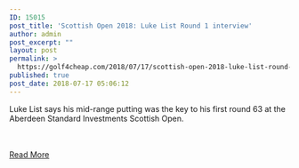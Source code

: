 ```yaml
---
ID: 15015
post_title: 'Scottish Open 2018: Luke List Round 1 interview'
author: admin
post_excerpt: ""
layout: post
permalink: >
  https://golf4cheap.com/2018/07/17/scottish-open-2018-luke-list-round-1-interview/
published: true
post_date: 2018-07-17 05:06:12
---
```

<p>Luke List says his mid-range putting was the key to his first round 63 at the Aberdeen Standard Investments Scottish Open.</p><br><br><a href="http://www.golfchannel.com/video/list-63-holed-lot-mid-range-putts">Read More</a>